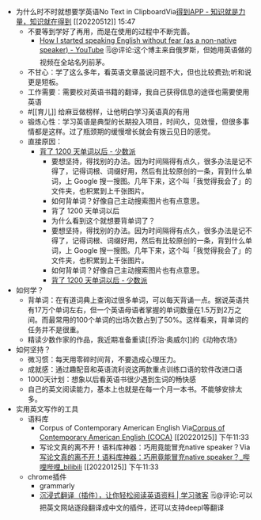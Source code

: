 - 为什么时不时就想要学英语No Text in ClipboardVia[得到APP - 知识就是力量，知识就在得到](https://www.dedao.cn/search/result?q=%E4%B8%8D%E5%AD%A6%E8%AF%97%EF%BC%8C%E6%97%A0%E4%BB%A5%E8%A8%80%20%20%E7%86%8A%E9%80%B8) [[20220512]] 15:47
    - 不要等到学好了再用，而是在使用的过程中不断完善。
        - [How I started speaking English without fear (as a non-native speaker) - YouTube](https://www.youtube.com/watch?v=p9KWSh06Wuo) 🗒@评论:这个博主来自俄罗斯，但她用英语做的视频在全站名列前茅。
    - 不甘心：学了这么多年，看英语文章虽说问题不大，但也比较费劲;听和说更是短板。
    - 工作需要：需要校对英语书籍的翻译，我自己获得信息的途径也需要使用英语
    - #[[育儿]] 给麻豆做榜样，让他明白学习英语真的有用
    - 锻炼心性：学习英语是典型的长期投入项目，时间久，见效慢，但很多事情都是这样。过了瓶颈期的缓慢增长就会有拨云见日的感觉。
    - 直接原因：
        - [ 背了 1200 天单词以后 - 少数派 ](https://sspai.com/post/47612)
            - 要想坚持，得找别的办法。因为时间隔得有点久，很多办法是记不得了，记得词根、词缀好用，然后有比较原创的一条，背到什么单词，上 Google 搜一搜图。几年下来，这个叫「我觉得我会了」的文件夹，也积累到上千张图片。
            - 如何背单词？好像自己主动搜索图片也有点意思。
            - 背了 1200 天单词以后
            - 为什么看到这个就想要背单词了？
            - 要想坚持，得找别的办法。因为时间隔得有点久，很多办法是记不得了，记得词根、词缀好用，然后有比较原创的一条，背到什么单词，上 Google 搜一搜图。几年下来，这个叫「我觉得我会了」的文件夹，也积累到上千张图片。
            - 如何背单词？好像自己主动搜索图片也有点意思。
            - [ 背了 1200 天单词以后 - 少数派 ](https://www.diigo.com/outliner/diigo_items/1032604/12128769/631168910)
- 如何学？
    - 背单词：在有道词典上查询过很多单词，可以每天背诵一点。据说英语共有17万个单词左右，但一个英语母语者掌握的单词数量在1.5万到2万之间。而最常用的100个单词的出场次数占到了50%。这样看来，背单词的任务并不是很重。
    - 精读少数作家的作品，我近期准备重读[[乔治·奥威尔]]的《动物农场》
- 如何坚持？
    - 微习惯：每天用零碎时间背，不要造成心理压力。
    - 成就感：通过趣配音和英语流利说这两款重点训练口语的软件改进口语
    - 1000天计划：想象以后看英语书很少遇到生词的畅快感
    - 自己的英文阅读能力，基本上也就是在每一个月一本书。不能够安排太多。
- 实用英文写作的工具
    - 语料库
        - Corpus of Contemporary American English Via[Corpus of Contemporary American English (COCA)](https://www.english-corpora.org/coca/) [[20220125]] 下午11:33
        - 写论文真的离不开！语料库神器：巧用竟能冒充native speaker？Via[写论文真的离不开！语料库神器：巧用竟能冒充native speaker？_哔哩哔哩_bilibili](https://www.bilibili.com/video/BV1ur4y1m7Up?-Arouter=story&p=1&share_medium=android&share_plat=android&share_session_id=e291c9bd-1e59-4500-a88e-9d540e82b564&share_source=GENERIC&share_tag=s_i&timestamp=1642344345&unique_k=FP5WAq6) [[20220125]] 下午11:33
    - chrome插件
        - grammarly
        - [沉浸式翻译（插件），让你轻松阅读英语资料 | 学习骇客](https://mp.weixin.qq.com/s?__biz=MzU2NDI1Mzg2NQ==&mid=2247495919&idx=1&sn=06a6eaa20d0dbdbafa4af278e03f2908&chksm=fc4f7529cb38fc3fa798308f1f46909eb90c11120688d93ac227836bbb4619fc54e73ac7a416&mpshare=1&scene=1&srcid=0809mlAG7hsf931UYPkDJ1Gj&sharer_sharetime=1691637580734&sharer_shareid=c51b7b13a0b085484bc7a81d87b76e86#rd)  🗒@评论:可以把英文网站逐段翻译成中文的插件，还可以支持deepl等翻译
